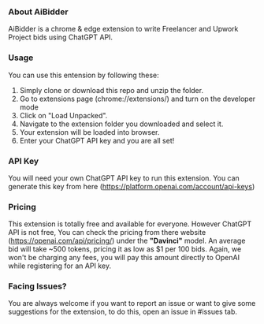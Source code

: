### About AiBidder
AiBidder is a chrome & edge extension to write Freelancer and Upwork Project bids using ChatGPT API.

### Usage
You can use this entension by following these:
1. Simply clone or download this repo and unzip the folder.
2. Go to extensions page (chrome://extensions/) and turn on the developer mode
3. Click on "Load Unpacked".
4. Navigate to the extension folder you downloaded and select it.
5. Your extension will be loaded into browser.
6. Enter your ChatGPT API key and you are all set! 

### API Key
You will need your own ChatGPT API key to run this extension. You can generate this key from here (https://platform.openai.com/account/api-keys)

### Pricing
This extension is totally free and available for everyone. However ChatGPT API is not free, You can check the pricing from there website (https://openai.com/api/pricing/) under the **"Davinci"** model.
An average bid will take ~500 tokens, pricing it as low as $1 per 100 bids. Again, we won't be charging any fees, you will pay this amount directly to OpenAI while registering for an API key.

### Facing Issues?
You are always welcome if you want to report an issue or want to give some suggestions for the extension, to do this, open an issue in #issues tab.